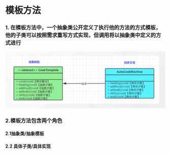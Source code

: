 # 模板方法

### 1. 在模板方法中，一个抽象类公开定义了执行他的方法的方式模板，他的子类可以按照需求重写方式实现，但调用将以抽象类中定义的方式进行

![img.png](img.png)

### 2.模板方法包含两个角色

#### 2.1抽象类/抽象模板

#### 2.2 具体子类/具体实现